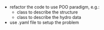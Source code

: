 - refactor the code to use POO paradigm, e.g.:
    * class to describe the structure
    * class to describe the hydro data
- use .yaml file to setup the problem
